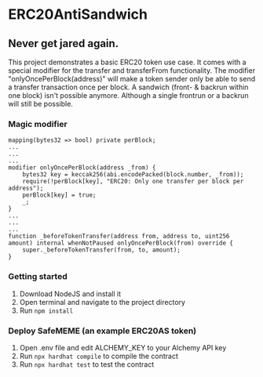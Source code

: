 # ERC20AntiSandwich
## Never get jared again.

This project demonstrates a basic ERC20 token use case. It comes with a special modifier for the transfer and transferFrom functionality. The modifier "onlyOncePerBlock(address)" will make a token sender only be able to send a transfer transaction once per block. A sandwich (front- & backrun within one block) isn't possible anymore. Although a single frontrun or a backrun will still be possible.

### Magic modifier
```solidity
mapping(bytes32 => bool) private perBlock;
...
...
...
modifier onlyOncePerBlock(address _from) {
    bytes32 key = keccak256(abi.encodePacked(block.number, _from));
    require(!perBlock[key], "ERC20: Only one transfer per block per address");
    perBlock[key] = true;
    _;
}
...
...
...
function _beforeTokenTransfer(address from, address to, uint256 amount) internal whenNotPaused onlyOncePerBlock(from) override {
    super._beforeTokenTransfer(from, to, amount);
}
```

### Getting started

1. Download NodeJS and install it
2. Open terminal and navigate to the project directory
2. Run ```npm install```

### Deploy SafeMEME (an example ERC20AS token)

1. Open .env file and edit ALCHEMY_KEY to your Alchemy API key
2. Run ```npx hardhat compile``` to compile the contract
3. Run ```npx hardhat test``` to test the contract